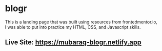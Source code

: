 # blogr

This is a landing page that was built using resources from frontedmentor.io, I was able to put into practice my HTML, CSS, and Javascript skills.

## Live Site: https://mubaraq-blogr.netlify.app
